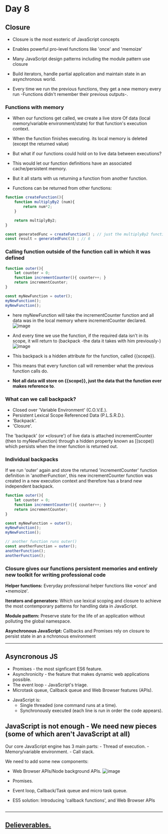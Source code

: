 <h1>Day 8</h1>

<h2>Closure</h2>

- Closure is the most esoteric of JavaScript concepts
- Enables powerful pro-level functions like 'once' and 'memoize'
- Many JavaScript design patterns including the module pattern use closure
- Build iterators, handle partial application and maintain state in an asynchronous world.

- Every time we run the previous functions, they get a new memory every run -Functions didn't remember their previous outputs-.

<h3>Functions with memory</h3>

- When our functions get called, we create a live store Of data (local memory/variable environment/state) for that function's execution context.
- When the function finishes executing. its local memory is deleted (except the returned value)
- But what if our functions could hold on to live data between executions? 
- This would let our function definitions have an associated cache/persistent memory.
- But it all starts with us returning a function from another function.

- Functions can be returned from other functions:

```javascript
function createFunction(){
    function multiplyBy2 (num){
        return num*2;
    }

    return multiplyBy2;
}

const generatedFunc = createFunction() ; // just the multiplyBy2 function body will return from above function.
const result = generatedFunc(3) ; // 6

```

<h3>Calling function outside of the function call in which it was defined</h3>

```javascript
function outer(){
    let counter = 0;
    function incrementCounter(){ counter++; }
    return incrementCounter;
}

const myNewFunction = outer();
myNewFunction();
myNewFunction();
```

- here myNewFunction will take the incrementCounter function and all data was in the local memory where incrementCounter declared.
![image](https://github.com/AymanAttili/Mastering-JavaScript-in-20-Days/assets/96499629/fdf66326-aa8b-49e1-9847-731542156126)

- And every time we use the function, if the required data isn't in its scope, it will return to (backpack -the data it takes with him previously-)
![image](https://github.com/AymanAttili/Mastering-JavaScript-in-20-Days/assets/96499629/4a6d1e17-b6b6-4d4b-85db-f382ec413b39)

- This backpack is a hidden attribute for the function, called {{scope}}.
- This means that every function call will remember what the previous function calls do.
- **Not all data will store on {{scope}}, just the data that the function ever makes reference to**.

<h3>What can we call backpack?</h3>

- Closed over 'Variable Environment' (C.O.V.E.).
- Persistent Lexical Scope Referenced Data (P.L.S.R.D.).
- 'Backpack'. 
- 'Closure'.

The 'backpack' (or •closure') of live data is attached incrementCounter (then to myNewFunction) through a hidden property known as [(scope)) which persists when the inner function is returned out. 


### **Individual backpacks**
If we run 'outer' again and store the returned 'incrementCounter' function definition in 'anotherFunction', this new incrementCounter function was created in a new execution context and therefore has a brand new independent backpack.

```javascript
function outer(){
    let counter = 0;
    function incrementCounter(){ counter++; }
    return incrementCounter;
}

const myNewFunction = outer();
myNewFunction();
myNewFunction();

// another function runs outer()
const anotherFunction = outer();
anotherFunction();
anotherFunction();
```

<h3>Closure gives our functions persistent memories and entirely new toolkit for writing professional code</h3>

**Helper functions:** Everyday professional helper functions like •once' and •memoize'.

**Iterators and generators:** Which use lexical scoping and closure to achieve the most contemporary patterns for handling data in JavaScript.

**Module pattern:** Preserve state for the life of an application without polluting the global namespace.

**Asynchronous JavaScript:** Callbacks and Promises rely on closure to persist state in an a nchronous environment

<hr>

<h2>Asyncronous JS</h2>

- Promises - the most signficant ES6 feature.
- Asynchronicity - the feature that makes dynamic web applications possible.
- The event loop - JavaScript's triage.
- Microtask queue, Callback queue and Web Browser features (APIs).

* JavaScript is:
    - Single threaded (one command runs at a time).
    - Synchronously executed (each line is run in order the code appears).
 
## JavaScript is not enough - We need new pieces (some of which aren't JavaScript at all)

Our core JavaScript engine has 3 main parts:
    - Thread of execution.
    - Memory/variable environment.
    - Call stack.

We need to add some new components:

- Web Browser APIs/Node background APIs.
    ![image](https://github.com/AymanAttili/Mastering-JavaScript-in-20-Days/assets/96499629/e37cff84-c4a0-41be-8d5b-2283c4e5150f)

- Promises.
- Event loop, Callback/Task queue and micro task queue.


* ES5 solution: Introducing 'callback functions', and Web Browser APIs


```javascript

```
<hr>

## [Delieverables.](https://github.com/AymanAttili/Mastering-JavaScript-in-20-Days/blob/main/Delieverables/Day8.md)
